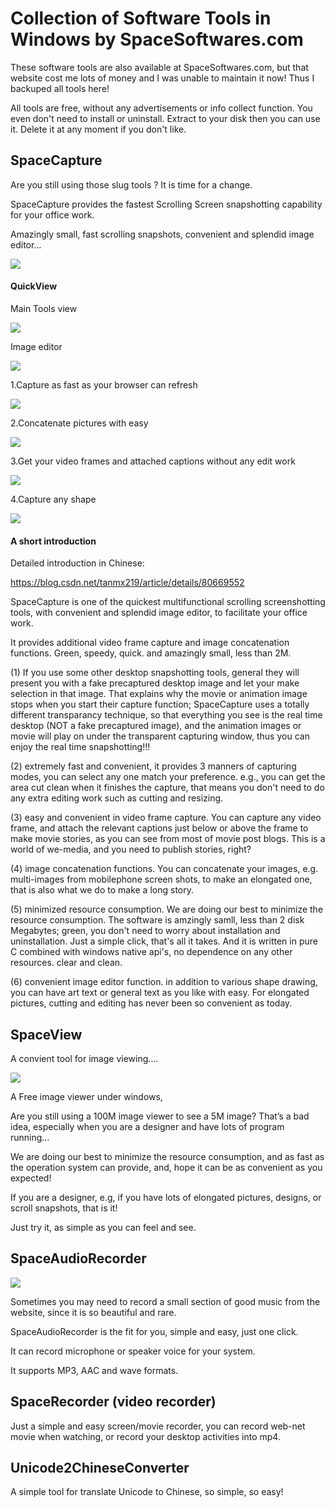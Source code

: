 # Collection of Software Tools in Windows by SpaceSoftwares.com



These software tools are also available at SpaceSoftwares.com, but that website cost me lots of money and I was unable to maintain it now! Thus I backuped all tools here!

All tools are free, without any advertisements or info collect function. You even don't need to install or uninstall. Extract to your disk then you can use it. Delete it at any moment if you don't like.



## SpaceCapture

Are you still using those slug tools ? It is time for a change.

SpaceCapture provides the fastest Scrolling Screen snapshotting capability for your office work.

Amazingly small,  fast scrolling snapshots, convenient and splendid image editor…



![](image/Effective-office-tool-300x133.jpg)

#### QuickView

Main Tools view

 ![](image/SpaceCapture107c.png)



Image editor

![](image/ImageEditor.png)

1.Capture as fast as your browser can refresh

![](image/ScrollScreenCapture.png)

2.Concatenate pictures with easy

![](image/Concatenations.png)

3.Get your video frames and attached captions without any edit work

![](image/VideoFrames2.png)



4.Capture any shape

![](image/RandomShape.png)





#### A short introduction

Detailed introduction in Chinese:

<https://blog.csdn.net/tanmx219/article/details/80669552>

SpaceCapture is one of the quickest multifunctional scrolling screenshotting tools, with convenient and splendid image editor, to facilitate your office work.

It provides additional video frame capture and image concatenation functions. Green, speedy, quick. and amazingly small, less than 2M.

(1)  If you use some other desktop snapshotting tools, general they will present you with a fake precaptured desktop image and let your make selection in that image. That explains why the movie or animation image stops when you start their capture function; SpaceCapture uses a totally different transparancy technique, so that everything you see is the real time desktop (NOT a fake precaptured image), and the animation images or movie will play on under the transparent capturing window, thus you can enjoy the real time snapshotting!!!

(2) extremely fast and convenient, it provides 3 manners of capturing modes, you can select any one match your preference. e.g., you can get the area cut clean when it finishes the capture, that means you don't need to do any extra editing work such as cutting and resizing. 

(3) easy and convenient in video frame capture. You can capture any video frame, and attach the relevant captions just below or above the frame to make movie stories, as you can see from most of movie post blogs. This is a world of we-media, and you need to publish stories, right? 

(4) image concatenation functions. You can concatenate your images, e.g. multi-images from mobilephone screen shots, to make an elongated one, that is also what we do to make a long story. 

(5) minimized resource consumption. We are doing our best to minimize the resource consumption. The software is amzingly samll, less than 2 disk Megabytes; green, you don't need to worry about installation and uninstallation. Just a simple click, that's all it takes. And it is written in pure C combined with windows native api's, no dependence on any other resources. clear and clean. 

(6) convenient image editor function. in addition to various shape drawing, you can have art text or general text as you like with easy. For elongated pictures, cutting and editing has never been so convenient as today.

 



## SpaceView

A convient tool for image viewing....

![](image/SpaceView474x210-300x133.png)

A Free image viewer under windows,

Are you still using a 100M image viewer to see a 5M image? That’s a bad idea, especially when you are a designer and have lots of program running…

We are doing our best to minimize the resource consumption, and as fast as the operation system can provide, and, hope it can be as convenient as you expected!

If you are a designer, e.g, if you have lots of elongated pictures, designs, or scroll snapshots, that is it!

Just try it, as simple as you can feel and see.



## SpaceAudioRecorder

![](image/musicStaff474x210-300x133.png)

Sometimes you may need to record a small section of good music from the website, since it is so beautiful and rare.

SpaceAudioRecorder is the fit for you, simple and easy, just one click.

It can record microphone or speaker voice for your system.

It supports MP3, AAC and wave formats.



## SpaceRecorder (video recorder)

Just a simple and easy screen/movie recorder, you can record web-net movie when watching, or record your desktop activities into mp4.



## Unicode2ChineseConverter

A simple tool for translate Unicode to Chinese, so simple, so easy!





